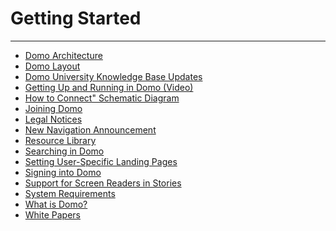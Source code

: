 


Getting Started
===============
***
* [Domo Architecture](../../raw_kb/article/domo_architecture/index.html)
* [Domo Layout](../../raw_kb/article/domo_layout/index.html)
* [Domo University Knowledge Base Updates](../../raw_kb/article/domo_university_knowledge_base_updates/index.html)
* [Getting Up and Running in Domo (Video)](../../raw_kb/article/getting_up_and_running_in_domo_video/index.html)
* [How to Connect" Schematic Diagram](../../raw_kb/article/how_to_connect_schematic_diagram/index.html)
* [Joining Domo](../../raw_kb/article/joining_domo/index.html)
* [Legal Notices](/s/article/360043427413)
* [New Navigation Announcement](../../raw_kb/article/new_navigation_announcement/index.html)
* [Resource Library](../../raw_kb/article/resource_library/index.html)
* [Searching in Domo](../../raw_kb/article/searching_in_domo/index.html)
* [Setting User-Specific Landing Pages](../../raw_kb/article/setting_userspecific_landing_pages/index.html)
* [Signing into Domo](../../raw_kb/article/signing_into_domo/index.html)
* [Support for Screen Readers in Stories](../../raw_kb/article/support_for_screen_readers_in_stories/index.html)
* [System Requirements](../../raw_kb/article/system_requirements/index.html)
* [What is Domo?](../../raw_kb/article/what_is_domo/index.html)
* [White Papers](../../raw_kb/article/white_papers/index.html)
